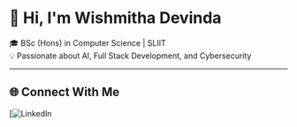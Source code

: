# 👋 Hi, I'm Wishmitha Devinda

🎓 BSc (Hons) in Computer Science | SLIIT  
💡 Passionate about AI, Full Stack Development, and Cybersecurity  

---

## 🌐 Connect With Me
[![LinkedIn](www.linkedin.com/in/wishmitha-devinda-7327a2319)
